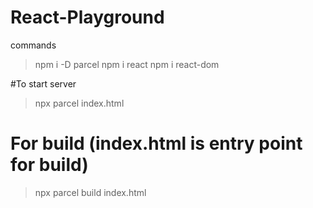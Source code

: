 # React-Playground
 
commands
> npm i -D parcel
> npm i react
> npm i react-dom

#To start server
> npx parcel index.html
# For build  (index.html is entry point for build)
> npx parcel build index.html



